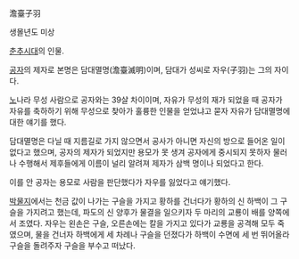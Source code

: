 澹臺子羽  

생몰년도 미상  

[춘추시대](%EC%B6%98%EC%B6%94%EC%8B%9C%EB%8C%80.md)의 인물.

[공자](%EA%B3%B5%EC%9E%90.md)의 제자로 본명은 담대멸명(澹臺滅明)이며, 담대가 성씨로 자우(子羽)는 그의 자이다.

[노](%EB%85%B8.md)나라 무성 사람으로 공자와는 39살 차이이며, 자유가 무성의 재가 되었을 때 공자가 자유를 축하하기 위해
무성으로 찾아가 훌륭한 인물을 얻었냐고 묻자 자유가 담대멸명에 대한 얘기를 했다.

담대멸명은 다닐 때 지름길로 가지 않으면서 공사가 아니면 자신의 방으로 들어온 일이 없다고 했으며, 공자의 제자가 되었지만 용모가 못 생겨
공자에게 중시되지 못하자 물러나 수행해서 제후들에게 이름이 널리 알려져 제자가 삼백 명이나 되었다고 한다.  

이를 안 공자는 용모로 사람을 판단했다가 자우를 잃었다고 얘기했다.  

[박물지](%EB%B0%95%EB%AC%BC%EC%A7%80.md)에서는 천금 값이 나가는 구슬을 가지고 황하를 건너다가 황하의 신
하백이 그 구슬을 가지려고 했는데, 파도의 신 양후가 물결을 일으키자 두 마리의 교룡이 배를 양쪽에서 조였다. 자우는 왼손은 구슬,
오른손에는 칼을 가지고 있다가 교룡을 공격해 모두 죽였으며, 물을 건너자 하백에게 세 차례나 구슬을 던졌다가 하백이 수면에 세 번 뛰어올라
구슬을 돌려주자 구슬을 부수고 떠났다.


